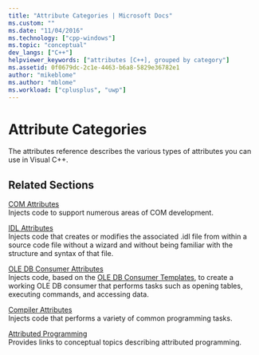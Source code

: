 ```yaml
---
title: "Attribute Categories | Microsoft Docs"
ms.custom: ""
ms.date: "11/04/2016"
ms.technology: ["cpp-windows"]
ms.topic: "conceptual"
dev_langs: ["C++"]
helpviewer_keywords: ["attributes [C++], grouped by category"]
ms.assetid: 0f0679dc-2c1e-4463-b6a8-5829e36782e1
author: "mikeblome"
ms.author: "mblome"
ms.workload: ["cplusplus", "uwp"]
---
```

# Attribute Categories
The attributes reference describes the various types of attributes you can use in Visual C++.
  
## Related Sections
 [COM Attributes](../windows/com-attributes.md)  
 Injects code to support numerous areas of COM development.
  
 [IDL Attributes](../windows/idl-attributes.md)  
 Injects code that creates or modifies the associated .idl file from within a source code file without a wizard and without being familiar with the structure and syntax of that file.
  
 [OLE DB Consumer Attributes](../windows/ole-db-consumer-attributes.md)  
 Injects code, based on the [OLE DB Consumer Templates](../data/oledb/ole-db-consumer-templates-reference.md), to create a working OLE DB consumer that performs tasks such as opening tables, executing commands, and accessing data.
  
 [Compiler Attributes](../windows/compiler-attributes.md)  
 Injects code that performs a variety of common programming tasks.
  
 [Attributed Programming](../windows/attributed-programming-concepts.md)  
 Provides links to conceptual topics describing attributed programming.